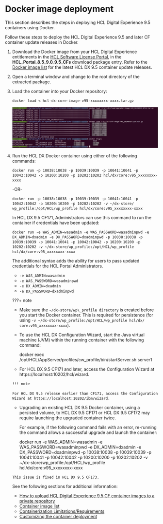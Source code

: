 # Docker image deployment

This section describes the steps in deploying HCL Digital Experience 9.5 containers using Docker.

Follow these steps to deploy the HCL Digital Experience 9.5 and later CF container update releases in Docker.

1.  Download the Docker image from your HCL Digital Experience entitlements in the [HCL Software License Portal](https://www.hcltech.com/software/support/release), in the **HCL\_Portal\_8.5\_9.0\_9.5\_CFs** download package entry. Refer to the [Docker image list](../kubernetes/docker.md) for the latest HCL DX 9.5 container update releases.

2.  Open a terminal window and change to the root directory of the extracted package.

3.  Load the container into your Docker repository:

        docker load < hcl-dx-core-image-v95-xxxxxxxx-xxxx.tar.gz
    
    ![Loading the container into your Docker repository](../../images/container_docker_deploy.png)

4.  Run the HCL DX Docker container using either of the following commands:

        docker run -p 10038:10038 -p 10039:10039 -p 10041:10041 -p 
        10042:10042 -p 10200:10200 -p 10202:10202 hcl/dx/core:v95_xxxxxxxx-xxxx

    -OR-
    
        docker run -p 10038:10038 -p 10039:10039 -p 10041:10041 -p 
        10042:10042 -p 10200:10200 -p 10202:10202 -v ~/dx-store/
        wp_profile:/opt/HCL/wp_profile hcl/dx/core:v95_xxxxxxxx-xxxx

    In HCL DX 9.5 CF171, Administrators can use this command to run the container if credentials have been updated:

        docker run -e WAS_ADMIN=wasadmin -e WAS_PASSWORD=wasadminpwd -e 
        DX_ADMIN=dxadmin -e DX_PASSWORD=dxadminpwd -p 10038:10038 -p 
        10039:10039 -p 10041:10041 -p 10042:10042 -p 10200:10200 -p 
        10202:10202 -v ~/dx-store/wp_profile:/opt/HCL/wp_profile hcl/dx/core:v95_xxxxxxxx-xxxx

    The additional syntax adds the ability for users to pass updated credentials for the HCL Portal Administrators.

    - `-e WAS_ADMIN=wasadmin`
    - `-e WAS_PASSWORD=wasadminpwd`
    - `-e DX_ADMIN=dxadmin`
    - `-e DX_PASSWORD=dxadminpwd`

    ???+ note
       - Make sure the `~/dx-store/wp\_profile directory` is created before you start the Docker container. This is required for persistence \(for using `-v ~/dx-store/wp_profile:/opt/HCL/wp_profile hcl/dx/ core:v95_xxxxxxxx-xxxx`\).
       - To use the HCL DX Configuration Wizard, start the Java virtual machine \(JVM\) within the running container with the following command:

            docker exec <CONTAINER ID> /opt/HCL/AppServer/profiles/cw_profile/bin/startServer.sh server1
            
       - For HCL DX 9.5 CF171 and later, access the Configuration Wizard at https://localhost:10202/hcl/wizard.

        !!! note
        
        For HCL DX 9.5 release earlier than CF171, access the Configuration Wizard at https://localhost:10202/ibm/wizard.

       - Upgrading an existing HCL DX 9.5 Docker container, using a persisted volume, to HCL DX 9.5 CF171 or HCL DX 9.5 CF172 may require launching the upgraded container twice.

         For example, if the following command fails with an error, re-running the command allows a successful upgrade and launch the container:

            docker run -e WAS_ADMIN=wasadmin -e WAS_PASSWORD=wasadminpwd -e 
            DX_ADMIN=dxadmin -e DX_PASSWORD=dxadminpwd -p 10038:10038 -p 
            10039:10039 -p 10041:10041 -p 10042:10042 -p 10200:10200 -p 
            10202:10202 -v ~/dx-store/wp_profile:/opt/HCL/wp_profile hcl/dx/core:v95_xxxxxxxx-xxxx
        
        This issue is fixed in HCL DX 9.5 CF173.

    See the following sections for additional information:

    -   [How to upload HCL Digital Experience 9.5 CF container images to a private repository](https://youtu.be/XJONRdpgCuo)
    -   [Container image list](../kubernetes/docker.md)
    -   [Containerization Limitations/Requirements](../kubernetes/limitations_requirements.md)
    -   [Customizing the container deployment](../kubernetes/operator-based/customizing_container_deployment.md)


